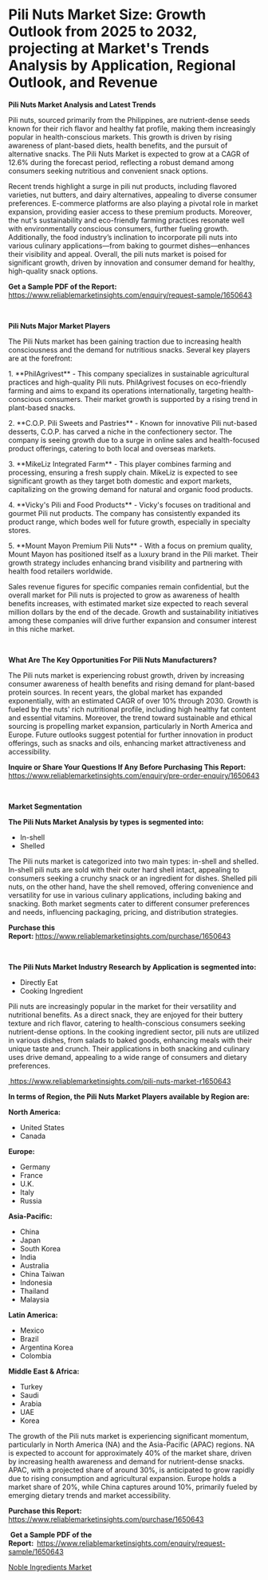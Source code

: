 <p><h1>Pili Nuts Market Size: Growth Outlook from 2025 to 2032, projecting at Market's Trends Analysis by Application, Regional Outlook, and Revenue</h1></p><p><strong>Pili Nuts Market Analysis and Latest Trends</strong></p>
<p><p>Pili nuts, sourced primarily from the Philippines, are nutrient-dense seeds known for their rich flavor and healthy fat profile, making them increasingly popular in health-conscious markets. This growth is driven by rising awareness of plant-based diets, health benefits, and the pursuit of alternative snacks. The Pili Nuts Market is expected to grow at a CAGR of 12.6% during the forecast period, reflecting a robust demand among consumers seeking nutritious and convenient snack options.</p><p>Recent trends highlight a surge in pili nut products, including flavored varieties, nut butters, and dairy alternatives, appealing to diverse consumer preferences. E-commerce platforms are also playing a pivotal role in market expansion, providing easier access to these premium products. Moreover, the nut's sustainability and eco-friendly farming practices resonate well with environmentally conscious consumers, further fueling growth. Additionally, the food industry’s inclination to incorporate pili nuts into various culinary applications—from baking to gourmet dishes—enhances their visibility and appeal. Overall, the pili nuts market is poised for significant growth, driven by innovation and consumer demand for healthy, high-quality snack options.</p></p>
<p><strong>Get a Sample PDF of the Report:&nbsp;</strong> <a href="https://www.reliablemarketinsights.com/enquiry/request-sample/1650643?utm_campaign=2564&utm_medium=2&utm_source=Github&utm_content=ia&utm_term=07042025&utm_id=pili-nuts">https://www.reliablemarketinsights.com/enquiry/request-sample/1650643</a></p>
<p>&nbsp;</p>
<p><strong>Pili Nuts Major Market Players</strong></p>
<p><p>The Pili Nuts market has been gaining traction due to increasing health consciousness and the demand for nutritious snacks. Several key players are at the forefront:</p><p>1. **PhilAgrivest** - This company specializes in sustainable agricultural practices and high-quality Pili nuts. PhilAgrivest focuses on eco-friendly farming and aims to expand its operations internationally, targeting health-conscious consumers. Their market growth is supported by a rising trend in plant-based snacks.</p><p>2. **C.O.P. Pili Sweets and Pastries** - Known for innovative Pili nut-based desserts, C.O.P. has carved a niche in the confectionery sector. The company is seeing growth due to a surge in online sales and health-focused product offerings, catering to both local and overseas markets.</p><p>3. **MikeLiz Integrated Farm** - This player combines farming and processing, ensuring a fresh supply chain. MikeLiz is expected to see significant growth as they target both domestic and export markets, capitalizing on the growing demand for natural and organic food products.</p><p>4. **Vicky's Pili and Food Products** - Vicky's focuses on traditional and gourmet Pili nut products. The company has consistently expanded its product range, which bodes well for future growth, especially in specialty stores.</p><p>5. **Mount Mayon Premium Pili Nuts** - With a focus on premium quality, Mount Mayon has positioned itself as a luxury brand in the Pili market. Their growth strategy includes enhancing brand visibility and partnering with health food retailers worldwide.</p><p>Sales revenue figures for specific companies remain confidential, but the overall market for Pili nuts is projected to grow as awareness of health benefits increases, with estimated market size expected to reach several million dollars by the end of the decade. Growth and sustainability initiatives among these companies will drive further expansion and consumer interest in this niche market.</p></p>
<p>&nbsp;</p>
<p><strong>What Are The Key Opportunities For Pili Nuts Manufacturers?</strong></p>
<p><p>The Pili nuts market is experiencing robust growth, driven by increasing consumer awareness of health benefits and rising demand for plant-based protein sources. In recent years, the global market has expanded exponentially, with an estimated CAGR of over 10% through 2030. Growth is fueled by the nuts' rich nutritional profile, including high healthy fat content and essential vitamins. Moreover, the trend toward sustainable and ethical sourcing is propelling market expansion, particularly in North America and Europe. Future outlooks suggest potential for further innovation in product offerings, such as snacks and oils, enhancing market attractiveness and accessibility.</p></p>
<p><strong>Inquire or Share Your Questions If Any Before Purchasing This Report:</strong> <a href="https://www.reliablemarketinsights.com/enquiry/pre-order-enquiry/1650643?utm_campaign=2564&utm_medium=2&utm_source=Github&utm_content=ia&utm_term=07042025&utm_id=pili-nuts">https://www.reliablemarketinsights.com/enquiry/pre-order-enquiry/1650643</a></p>
<p>&nbsp;</p>
<p><strong>Market Segmentation</strong></p>
<p><strong>The Pili Nuts Market Analysis by types is segmented into:</strong></p>
<p><ul><li>In-shell</li><li>Shelled</li></ul></p>
<p><p>The Pili nuts market is categorized into two main types: in-shell and shelled. In-shell pili nuts are sold with their outer hard shell intact, appealing to consumers seeking a crunchy snack or an ingredient for dishes. Shelled pili nuts, on the other hand, have the shell removed, offering convenience and versatility for use in various culinary applications, including baking and snacking. Both market segments cater to different consumer preferences and needs, influencing packaging, pricing, and distribution strategies.</p></p>
<p><strong>Purchase this Report:&nbsp;</strong><a href="https://www.reliablemarketinsights.com/purchase/1650643?utm_campaign=2564&utm_medium=2&utm_source=Github&utm_content=ia&utm_term=07042025&utm_id=pili-nuts">https://www.reliablemarketinsights.com/purchase/1650643</a></p>
<p>&nbsp;</p>
<p><strong>The Pili Nuts Market Industry Research by Application is segmented into:</strong></p>
<p><ul><li>Directly Eat</li><li>Cooking Ingredient</li></ul></p>
<p><p>Pili nuts are increasingly popular in the market for their versatility and nutritional benefits. As a direct snack, they are enjoyed for their buttery texture and rich flavor, catering to health-conscious consumers seeking nutrient-dense options. In the cooking ingredient sector, pili nuts are utilized in various dishes, from salads to baked goods, enhancing meals with their unique taste and crunch. Their applications in both snacking and culinary uses drive demand, appealing to a wide range of consumers and dietary preferences.</p></p>
<p><a href="https://www.reliablemarketinsights.com/pili-nuts-market-r1650643?utm_campaign=2564&utm_medium=2&utm_source=Github&utm_content=ia&utm_term=07042025&utm_id=pili-nuts">&nbsp;https://www.reliablemarketinsights.com/pili-nuts-market-r1650643</a></p>
<p><strong>In terms of Region, the Pili Nuts Market Players available by Region are:</strong></p>
<p>
    <p> <strong> North America: </strong>
        <ul>
            <li>United States</li>
            <li>Canada</li>
        </ul>
        </p> 
    <p> <strong> Europe: </strong>
        <ul>
            <li>Germany</li>
            <li>France</li>
            <li>U.K.</li>
            <li>Italy</li>
            <li>Russia</li>
        </ul>
        </p> 
    <p> <strong> Asia-Pacific: </strong>
        <ul>
            <li>China</li>
            <li>Japan</li>
            <li>South Korea</li>
            <li>India</li>
            <li>Australia</li>
            <li>China Taiwan</li>
            <li>Indonesia</li>
            <li>Thailand</li>
            <li>Malaysia</li>
        </ul>
        </p> 
    <p> <strong> Latin America: </strong>
        <ul>
            <li>Mexico</li>
            <li>Brazil</li>
            <li>Argentina Korea</li>
            <li>Colombia</li>
        </ul>
        </p> 
    <p> <strong> Middle East & Africa: </strong>
        <ul>
            <li>Turkey</li>
            <li>Saudi</li>
            <li>Arabia</li>
            <li>UAE</li>
            <li>Korea</li>
        </ul>
    </p>
    </p>
<p><p>The growth of the Pili nuts market is experiencing significant momentum, particularly in North America (NA) and the Asia-Pacific (APAC) regions. NA is expected to account for approximately 40% of the market share, driven by increasing health awareness and demand for nutrient-dense snacks. APAC, with a projected share of around 30%, is anticipated to grow rapidly due to rising consumption and agricultural expansion. Europe holds a market share of 20%, while China captures around 10%, primarily fueled by emerging dietary trends and market accessibility.</p></p>
<p><strong>Purchase this Report: </strong><a href="https://www.reliablemarketinsights.com/purchase/1650643?utm_campaign=2564&utm_medium=2&utm_source=Github&utm_content=ia&utm_term=07042025&utm_id=pili-nuts">https://www.reliablemarketinsights.com/purchase/1650643</a></p>
<p>&nbsp;<strong>Get a Sample PDF of the Report:&nbsp;&nbsp;</strong><a href="https://www.reliablemarketinsights.com/enquiry/request-sample/1650643?utm_campaign=2564&utm_medium=2&utm_source=Github&utm_content=ia&utm_term=07042025&utm_id=pili-nuts">https://www.reliablemarketinsights.com/enquiry/request-sample/1650643</a></p>
<p><strong></strong></p>
<p><p><a href="https://github.com/krinerstormy331/Market-Research-Report-List-1/blob/main/noble-ingredients-market.md?utm_campaign=2564&utm_medium=2&utm_source=Github&utm_content=ia&utm_term=07042025&utm_id=pili-nuts">Noble Ingredients Market</a></p></p>